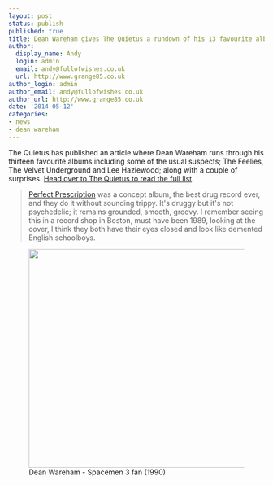 ```yaml
---
layout: post
status: publish
published: true
title: Dean Wareham gives The Quietus a rundown of his 13 favourite albums
author:
  display_name: Andy
  login: admin
  email: andy@fullofwishes.co.uk
  url: http://www.grange85.co.uk
author_login: admin
author_email: andy@fullofwishes.co.uk
author_url: http://www.grange85.co.uk
date: '2014-05-12'
categories:
- news
- dean wareham
---
```

<p>The Quietus has published an article where Dean Wareham runs through his thirteen favourite albums including some of the usual suspects; The Feelies, The Velvet Underground and Lee Hazlewood; along with a couple of surprises. <a href="http://thequietus.com/articles/15226-dean-wareham-galaxie-500-favourite-albums">Head over to The Quietus to read the full list</a>.</p>
<blockquote><p><a href="http://thequietus.com/articles/15226-dean-wareham-galaxie-500-favourite-albums?page=9">Perfect Prescription</a> was a concept album, the best drug record ever, and they do it without sounding trippy. It's druggy but it's not psychedelic; it remains grounded, smooth, groovy. I remember seeing this in a record shop in Boston, must have been 1989, looking at the cover, I think they both have their eyes closed and look like demented English schoolboys.</p></blockquote>
<p><figure class="caption aligncenter"><img src="https://media.fullofwishes.co.uk/01-galaxie_500/pictures/galaxie-500-club-lingerie-screengrab.jpg" width="576" height="430" class /><figcaption class="caption-text"> Dean Wareham - Spacemen 3 fan (1990)</figcaption></figure>
